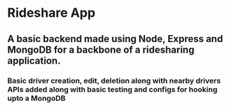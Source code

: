 # Rideshare App

## A basic backend made using Node, Express and MongoDB for a backbone of a ridesharing application.

### Basic driver creation, edit, deletion along with nearby drivers APIs added along with basic testing and configs for hooking upto a MongoDB
